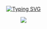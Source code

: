 <div align="center">

[![Typing SVG](https://readme-typing-svg.demolab.com?font=Fira+Code&size=40&duration=3500&pause=1000&color=FFFFFF&center=true&vCenter=true&random=true&width=600&height=100&lines=Software+Developer;Cybersecurity+Expert;SysAdmin;Network+Engineer)](https://git.io/typing-svg)

</div>

<p align="center">
  <a href="https://skillicons.dev">
    <img src="https://skillicons.dev/icons?i=c,cpp,python,rust,postgres" />
  </a>
</p>
